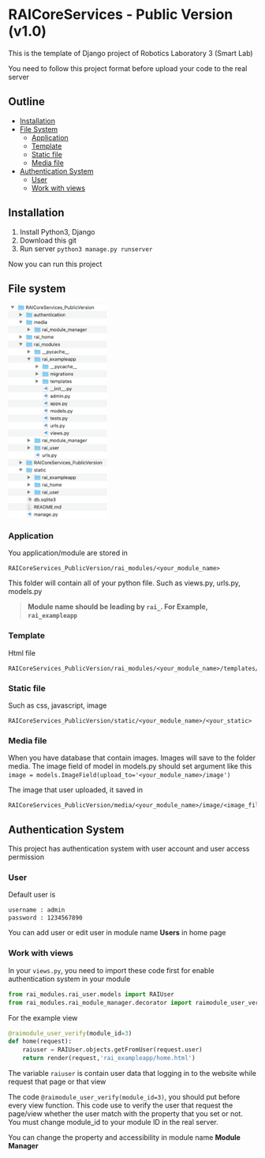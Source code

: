 # RAICoreServices - Public Version (v1.0)

This is the template of Django project of Robotics Laboratory 3 (Smart Lab)

You need to follow this project format before upload your code to the real server

## Outline
- [Installation](#installation)
- [File System](#file-system)
  - [Application](#application)
  - [Template](#template)
  - [Static file](#static-file)
  - [Media file](#media-file)
- [Authentication System](#authentication-system)
  - [User](#user)
  - [Work with views](#work-with-views)


## Installation

1. Install Python3, Django
2. Download this git
3. Run server `python3 manage.py runserver `

Now you can run this project

## File system

<img src="https://github.com/earthsaharat/RAICoreServices_PublicVersion/blob/master/git_supportfile/file_structure_full.png" width="200"/>

### Application
You application/module are stored in 

```
RAICoreServices_PublicVersion/rai_modules/<your_module_name>
```
This folder will contain all of your python file. Such as views.py, urls.py, models.py

> **Module name should be leading by `rai_`. For Example, `rai_exampleapp`**

### Template

Html file

```
RAICoreServices_PublicVersion/rai_modules/<your_module_name>/templates/<your_html_file>.html
```

### Static file

Such as css, javascript, image

```
RAICoreServices_PublicVersion/static/<your_module_name>/<your_static>
```

### Media file

When you have database that contain images. Images will save to the folder media. The image field of model in models.py should set argument like this `image = models.ImageField(upload_to='<your_module_name>/image')`

The image that user uploaded, it saved in

```
RAICoreServices_PublicVersion/media/<your_module_name>/image/<image_file>
```

## Authentication System

This project has authentication system with user account and user access permission

### User

Default user is
```
username : admin
password : 1234567890
```

You can add user or edit user in module name **Users** in home page

### Work with views

In your `views.py`, you need to import these code first for enable authentication system in your module
``` python
from rai_modules.rai_user.models import RAIUser
from rai_modules.rai_module_manager.decorator import raimodule_user_verify
```

For the example view

``` python
@raimodule_user_verify(module_id=3)
def home(request):
    raiuser = RAIUser.objects.getFromUser(request.user)
    return render(request,'rai_exampleapp/home.html')
```

The variable `raiuser` is contain user data that logging in to the website while request that page or that view

The code `@raimodule_user_verify(module_id=3)`, you should put before every view function. This code use to verify the user that request the page/view whether the user match with the property that you set or not. You must change module_id to your module ID in the real server.

You can change the property and accessibility in module name **Module Manager**
